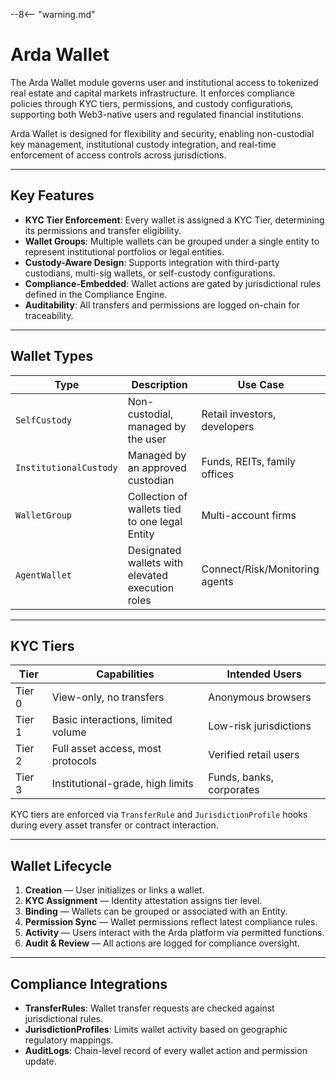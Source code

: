 --8<-- "warning.md"

# Arda Wallet

The Arda Wallet module governs user and institutional access to tokenized real estate and capital markets infrastructure. It enforces compliance policies through KYC tiers, permissions, and custody configurations, supporting both Web3-native users and regulated financial institutions.

Arda Wallet is designed for flexibility and security, enabling non-custodial key management, institutional custody integration, and real-time enforcement of access controls across jurisdictions.

---

## Key Features

- **KYC Tier Enforcement**: Every wallet is assigned a KYC Tier, determining its permissions and transfer eligibility.
- **Wallet Groups**: Multiple wallets can be grouped under a single entity to represent institutional portfolios or legal entities.
- **Custody-Aware Design**: Supports integration with third-party custodians, multi-sig wallets, or self-custody configurations.
- **Compliance-Embedded**: Wallet actions are gated by jurisdictional rules defined in the Compliance Engine.
- **Auditability**: All transfers and permissions are logged on-chain for traceability.

---

## Wallet Types

| Type | Description | Use Case |
|------|-------------|----------|
| `SelfCustody` | Non-custodial, managed by the user | Retail investors, developers |
| `InstitutionalCustody` | Managed by an approved custodian | Funds, REITs, family offices |
| `WalletGroup` | Collection of wallets tied to one legal Entity | Multi-account firms |
| `AgentWallet` | Designated wallets with elevated execution roles | Connect/Risk/Monitoring agents |

---

## KYC Tiers

| Tier | Capabilities | Intended Users |
|------|--------------|----------------|
| Tier 0 | View-only, no transfers | Anonymous browsers |
| Tier 1 | Basic interactions, limited volume | Low-risk jurisdictions |
| Tier 2 | Full asset access, most protocols | Verified retail users |
| Tier 3 | Institutional-grade, high limits | Funds, banks, corporates |

KYC tiers are enforced via `TransferRule` and `JurisdictionProfile` hooks during every asset transfer or contract interaction.

---

## Wallet Lifecycle

1. **Creation** — User initializes or links a wallet.
2. **KYC Assignment** — Identity attestation assigns tier level.
3. **Binding** — Wallets can be grouped or associated with an Entity.
4. **Permission Sync** — Wallet permissions reflect latest compliance rules.
5. **Activity** — Users interact with the Arda platform via permitted functions.
6. **Audit & Review** — All actions are logged for compliance oversight.

---

## Compliance Integrations

- **TransferRules**: Wallet transfer requests are checked against jurisdictional rules.
- **JurisdictionProfiles**: Limits wallet activity based on geographic regulatory mappings.
- **AuditLogs**: Chain-level record of every wallet action and permission update.
